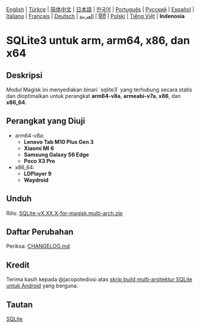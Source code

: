 [English](README.md) | [Türkçe](README-TR.md) | [简体中文](README-CN.md) | [日本語](README-JP.md) | [한국어](README-KR.md) | [Português](README-PT.md) | [Русский](README-RU.md) | [Español](README-ES.md) | [Italiano](README-IT.md) | [Français](README-FR.md) | [Deutsch](README-DE.md) | [العربية](README-AR.md) | [हिंदी](README-IN.md) | [Polski](README-PL.md) | [Tiếng Việt](README-VI.md) | **Indenosia**


# SQLite3 untuk arm, arm64, x86, dan x64

## Deskripsi

Modul Magisk ini menyediakan binari ´sqlite3´ yang terhubung secara statis dan dioptimalkan untuk perangkat **arm64-v8a**, **armeabi-v7a**, **x86**, dan **x86_64**.

## Perangkat yang Diuji

 - arm64-v8a:
   - **Lenovo Tab M10 Plus Gen 3**
   - **Xiaomi MI 6**
   - **Samsung Galaxy S6 Edge**
   - **Poco X3 Pro**
 - x86_64:
   - **LDPlayer 9**
   - **Waydroid**
   
## Unduh

Rilis: [SQLite-vX.XX.X-for-magisk.multi-arch.zip](https://github.com/rojenzaman/sqlite3-magisk-module/releases)

## Daftar Perubahan

Periksa: [CHANGELOG.md](CHANGELOG.md)

## Kredit

Terima kasih kepada @jacopotediosi atas [skrip build multi-arsitektur SQLite untuk Android](https://github.com/jacopotediosi/sqlite3-android) yang berguna.

## Tautan
[SQLite](https://www.sqlite.org/)